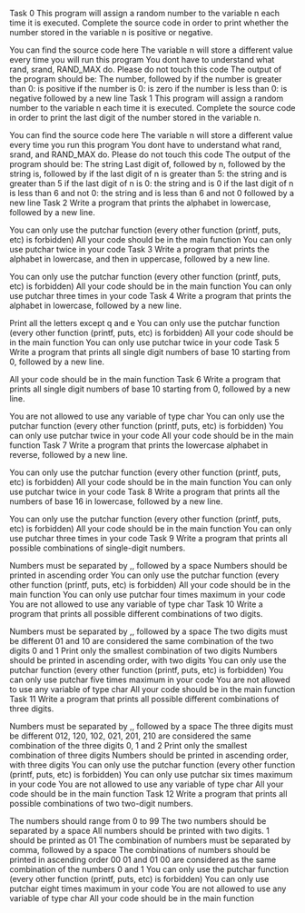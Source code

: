 Task 0
This program will assign a random number to the variable n each time it is executed. Complete the source code in order to print whether the number stored in the variable n is positive or negative.

You can find the source code here
The variable n will store a different value every time you will run this program
You dont have to understand what rand, srand, RAND_MAX do. Please do not touch this code
The output of the program should be:
The number, followed by
if the number is greater than 0: is positive
if the number is 0: is zero
if the number is less than 0: is negative
followed by a new line
Task 1
This program will assign a random number to the variable n each time it is executed. Complete the source code in order to print the last digit of the number stored in the variable n.

You can find the source code here
The variable n will store a different value every time you run this program
You dont have to understand what rand, srand, and RAND_MAX do. Please do not touch this code
The output of the program should be:
The string Last digit of, followed by
n, followed by
the string is, followed by
if the last digit of n is greater than 5: the string and is greater than 5
if the last digit of n is 0: the string and is 0
if the last digit of n is less than 6 and not 0: the string and is less than 6 and not 0
followed by a new line
Task 2
Write a program that prints the alphabet in lowercase, followed by a new line.

You can only use the putchar function (every other function (printf, puts, etc) is forbidden)
All your code should be in the main function
You can only use putchar twice in your code
Task 3
Write a program that prints the alphabet in lowercase, and then in uppercase, followed by a new line.

You can only use the putchar function (every other function (printf, puts, etc) is forbidden)
All your code should be in the main function
You can only use putchar three times in your code
Task 4
Write a program that prints the alphabet in lowercase, followed by a new line.

Print all the letters except q and e
You can only use the putchar function (every other function (printf, puts, etc) is forbidden)
All your code should be in the main function
You can only use putchar twice in your code
Task 5
Write a program that prints all single digit numbers of base 10 starting from 0, followed by a new line.

All your code should be in the main function
Task 6
Write a program that prints all single digit numbers of base 10 starting from 0, followed by a new line.

You are not allowed to use any variable of type char
You can only use the putchar function (every other function (printf, puts, etc) is forbidden)
You can only use putchar twice in your code
All your code should be in the main function
Task 7
Write a program that prints the lowercase alphabet in reverse, followed by a new line.

You can only use the putchar function (every other function (printf, puts, etc) is forbidden)
All your code should be in the main function
You can only use putchar twice in your code
Task 8
Write a program that prints all the numbers of base 16 in lowercase, followed by a new line.

You can only use the putchar function (every other function (printf, puts, etc) is forbidden)
All your code should be in the main function
You can only use putchar three times in your code
Task 9
Write a program that prints all possible combinations of single-digit numbers.

Numbers must be separated by ,, followed by a space
Numbers should be printed in ascending order
You can only use the putchar function (every other function (printf, puts, etc) is forbidden)
All your code should be in the main function
You can only use putchar four times maximum in your code
You are not allowed to use any variable of type char
Task 10
Write a program that prints all possible different combinations of two digits.

Numbers must be separated by ,, followed by a space
The two digits must be different
01 and 10 are considered the same combination of the two digits 0 and 1
Print only the smallest combination of two digits
Numbers should be printed in ascending order, with two digits
You can only use the putchar function (every other function (printf, puts, etc) is forbidden)
You can only use putchar five times maximum in your code
You are not allowed to use any variable of type char
All your code should be in the main function
Task 11
Write a program that prints all possible different combinations of three digits.

Numbers must be separated by ,, followed by a space
The three digits must be different
012, 120, 102, 021, 201, 210 are considered the same combination of the three digits 0, 1 and 2
Print only the smallest combination of three digits
Numbers should be printed in ascending order, with three digits
You can only use the putchar function (every other function (printf, puts, etc) is forbidden)
You can only use putchar six times maximum in your code
You are not allowed to use any variable of type char
All your code should be in the main function
Task 12
Write a program that prints all possible combinations of two two-digit numbers.

The numbers should range from 0 to 99
The two numbers should be separated by a space
All numbers should be printed with two digits. 1 should be printed as 01
The combination of numbers must be separated by comma, followed by a space
The combinations of numbers should be printed in ascending order
00 01 and 01 00 are considered as the same combination of the numbers 0 and 1
You can only use the putchar function (every other function (printf, puts, etc) is forbidden)
You can only use putchar eight times maximum in your code
You are not allowed to use any variable of type char
All your code should be in the main function  

